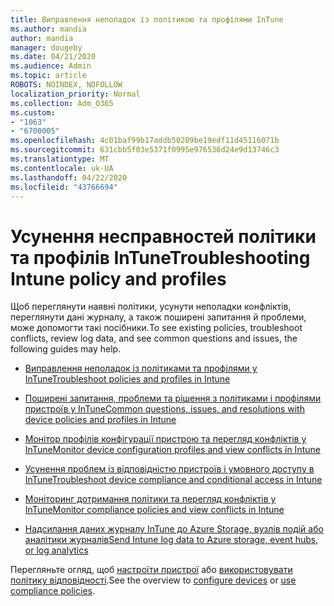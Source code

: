 ```yaml
---
title: Виправлення неполадок із політикою та профілями InTune
ms.author: mandia
author: mandia
manager: dougeby
ms.date: 04/21/2020
ms.audience: Admin
ms.topic: article
ROBOTS: NOINDEX, NOFOLLOW
localization_priority: Normal
ms.collection: Adm_O365
ms.custom:
- "1063"
- "6700005"
ms.openlocfilehash: 4c01baf99b17addb50209be19edf11d45116071b
ms.sourcegitcommit: 631cbb5f03e5371f0995e976536d24e9d13746c3
ms.translationtype: MT
ms.contentlocale: uk-UA
ms.lasthandoff: 04/22/2020
ms.locfileid: "43766694"
---
```

# <a name="troubleshooting-intune-policy-and-profiles"></a><span data-ttu-id="6d501-102">Усунення несправностей політики та профілів InTune</span><span class="sxs-lookup"><span data-stu-id="6d501-102">Troubleshooting Intune policy and profiles</span></span>

<span data-ttu-id="6d501-103">Щоб переглянути наявні політики, усунути неполадки конфліктів, переглянути дані журналу, а також поширені запитання й проблеми, може допомогти такі посібники.</span><span class="sxs-lookup"><span data-stu-id="6d501-103">To see existing policies, troubleshoot conflicts, review log data, and see common questions and issues, the following guides may help.</span></span>

- [<span data-ttu-id="6d501-104">Виправлення неполадок із політиками та профілями у InTune</span><span class="sxs-lookup"><span data-stu-id="6d501-104">Troubleshoot policies and profiles in Intune</span></span>](https://docs.microsoft.com/intune/troubleshoot-policies-in-microsoft-intune)

- [<span data-ttu-id="6d501-105">Поширені запитання, проблеми та рішення з політиками і профілями пристроїв у InTune</span><span class="sxs-lookup"><span data-stu-id="6d501-105">Common questions, issues, and resolutions with device policies and profiles in Intune</span></span>](https://docs.microsoft.com/intune/device-profile-troubleshoot)

- [<span data-ttu-id="6d501-106">Монітор профілів конфігурації пристрою та перегляд конфліктів у InTune</span><span class="sxs-lookup"><span data-stu-id="6d501-106">Monitor device configuration profiles and view conflicts in Intune</span></span>](https://docs.microsoft.com/intune/device-profile-monitor)

- [<span data-ttu-id="6d501-107">Усунення проблем із відповідністю пристроїв і умовного доступу в InTune</span><span class="sxs-lookup"><span data-stu-id="6d501-107">Troubleshoot device compliance and conditional access in Intune</span></span>](https://docs.microsoft.com/intune/troubleshoot-conditional-access)

- [<span data-ttu-id="6d501-108">Моніторинг дотримання політики та перегляд конфліктів у InTune</span><span class="sxs-lookup"><span data-stu-id="6d501-108">Monitor compliance policies and view conflicts in Intune</span></span>](https://docs.microsoft.com/intune/compliance-policy-monitor)

- [<span data-ttu-id="6d501-109">Надсилання даних журналу InTune до Azure Storage, вузлів подій або аналітики журналів</span><span class="sxs-lookup"><span data-stu-id="6d501-109">Send Intune log data to Azure storage, event hubs, or log analytics</span></span>](https://docs.microsoft.com/intune/review-logs-using-azure-monitor)

<span data-ttu-id="6d501-110">Перегляньте огляд, щоб [настроїти пристрої](https://docs.microsoft.com/intune/device-profiles) або [використовувати політику відповідності](https://docs.microsoft.com/intune/device-compliance-get-started).</span><span class="sxs-lookup"><span data-stu-id="6d501-110">See the overview to [configure devices](https://docs.microsoft.com/intune/device-profiles) or [use compliance policies](https://docs.microsoft.com/intune/device-compliance-get-started).</span></span>